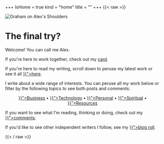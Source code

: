 +++
IsHome = true
kind = "home"
title = ""
+++
{{< raw >}}
<div class="home-page">
  <div class="title-img-container">
    <img class="title-img" src="https://30odha.by.files.1drv.com/y4mKYu6Uh5IYc_-I2yvtnVVEfXY4lJGm960ILB0GLEYamEMHduu_C4BgCJeP3yBc6OjrU8-Stml9OB7kLSdBTpcmuVtmGL-7TdUOSgSCjvAHb6Fs0eMpSYjoHBvK_YT7qTQjwFiWimA_8hb-Is5zNRnfelGBXsya1K-OLg_rkzOw3L2eLQ9ff92PMD0D-aq8dAQjCreVni7aX3vUFO1-Y5R8Q?width=495&height=660&cropmode=none" alt="Graham on Alex's Shoulders">
  </div>

  <div class="title-body">
      <h1>The final try?</h1>
      <p>Welcome! You can call me Alex.</p>
      <p>If you're here to work together, check out my <a href="#card">card</a>.</p>
      <p>If you're here to read my writing, scroll down to peruse my latest work or see it all <a href="{{< ref "/posts" >}}">here</a>.</p>
      <p>I write about a wide range of interests. You can peruse all my work below or filter by the following topics to see both posts and comments:</p>
      <div style="text-align: center;">
      <a href="{{< ref "/categories/business" >}}">Business</a> &bull;
      <a href="{{< ref "/categories/technology" >}}">Technology</a> &bull;
      <a href="{{< ref "/categories/personal" >}}">Personal</a> &bull;
      <a href="{{< ref "/categories/spiritual" >}}">Spiritual</a> &bull;
      <a href="{{< ref "/categories/resources" >}}">Resources</a>
      </div>
      <p>If you want to see what I'm reading, thinking or doing, check out my <a href="{{< ref "/comments" >}}">comments</a>.</p>
      <p>If you'd like to see other independent writers I follow, see my <a href="{{< ref "/blogroll/_index.md" >}}">blog roll</a>.</p>
  </div>
</div>
{{< / raw >}}
